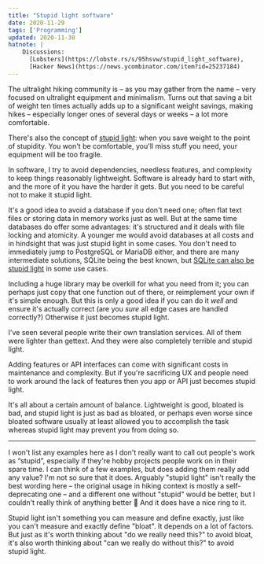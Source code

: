 ```yaml
---
title: "Stupid light software"
date: 2020-11-29
tags: ['Programming']
updated: 2020-11-30
hatnote: |
    Discussions:
      [Lobsters](https://lobste.rs/s/95hsvw/stupid_light_software),
      [Hacker News](https://news.ycombinator.com/item?id=25237184)
---
```


The ultralight hiking community is – as you may gather from the name – very
focused on ultralight equipment and minimalism. Turns out that saving a bit of
weight ten times actually adds up to a significant weight savings, making hikes
– especially longer ones of several days or weeks – a lot more comfortable.

There's also the concept of [stupid light][sl]: when you save weight to the
point of stupidity. You won't be comfortable, you'll miss stuff you need, your
equipment will be too fragile.

[sl]: https://andrewskurka.com/stupid-light-not-always-right-or-better/

In software, I try to avoid dependencies, needless features, and complexity to
keep things reasonably lightweight. Software is already hard to start with, and
the more of it you have the harder it gets. But you need to be careful not to
make it stupid light.

It's a good idea to avoid a database if you don't need one; often flat text
files or storing data in memory works just as well. But at the same time
databases do offer some advantages: it's structured and it deals with file
locking and atomicity. A younger me would avoid databases at all costs and in
hindsight that was just stupid light in some cases. You don't need to
immediately jump to PostgreSQL or MariaDB either, and there are many
intermediate solutions, SQLite being the best known, but [SQLite can also be
stupid light][sqlite] in some use cases.

[sqlite]: https://sqlite.org/whentouse.html

Including a huge library may be overkill for what you need from it; you can
perhaps just copy that one function out of there, or reimplement your own if
it's simple enough. But this is only a good idea if you can do it *well* and ensure
it's actually correct (are you *sure* all edge cases are handled correctly?)
Otherwise it just becomes stupid light.

I've seen several people write their own translation services. All of them were
lighter than gettext. And they were also completely terrible and stupid light.

Adding features or API interfaces can come with significant costs in maintenance
and complexity. But if you're sacrificing UX and people need to work around the
lack of features then you app or API just becomes stupid light.

It's all about a certain amount of balance. Lightweight is good, bloated is bad,
and stupid light is just as bad as bloated, or perhaps even worse since bloated
software usually at least allowed you to accomplish the task whereas stupid
light may prevent you from doing so.

---

I won't list any examples here as I don't really want to call out people's work
as “stupid”, especially if they're hobby projects people work on in their spare
time. I can think of a few examples, but does adding them really add any value?
I'm not so sure that it does. Arguably "stupid light" isn't really the best
wording here – the original usage in hiking context is mostly a self-deprecating
one – and a different one without "stupid" would be better, but I couldn't
really think of anything better 🤷 And it does have a nice ring to it.

Stupid light isn't something you can measure and define exactly, just like you
can't measure and exactly define "bloat". It depends on a lot of factors. But
just as it's worth thinking about "do we really need this?" to avoid bloat, it's
also worth thinking about "can we really do without this?" to avoid stupid
light.
